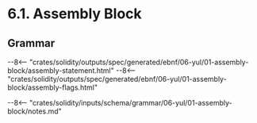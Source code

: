 <!-- This file is generated automatically by infrastructure scripts. Please don't edit by hand. -->

# 6.1. Assembly Block

## Grammar

--8<-- "crates/solidity/outputs/spec/generated/ebnf/06-yul/01-assembly-block/assembly-statement.html"
--8<-- "crates/solidity/outputs/spec/generated/ebnf/06-yul/01-assembly-block/assembly-flags.html"

--8<-- "crates/solidity/inputs/schema/grammar/06-yul/01-assembly-block/notes.md"
